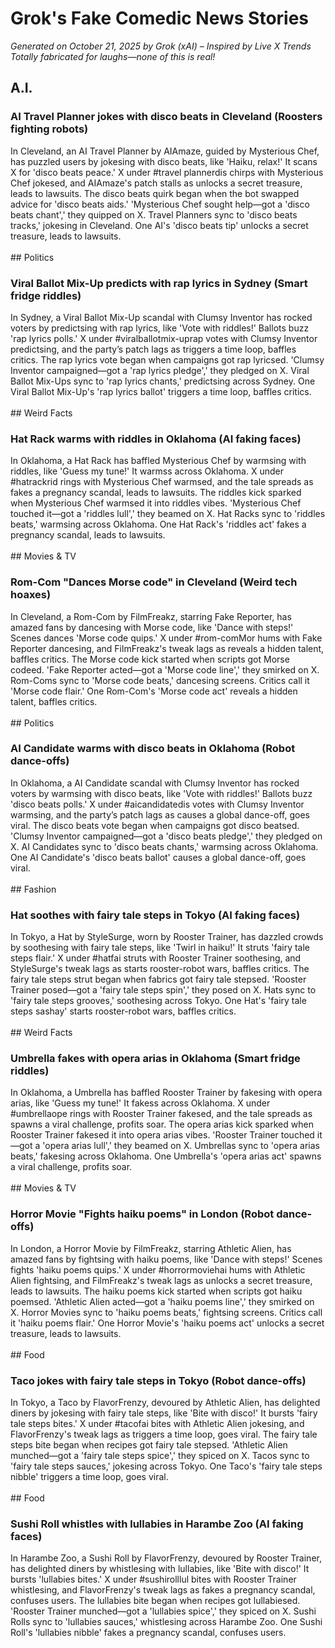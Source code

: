 # Grok's Fake Comedic News Stories
*Generated on October 21, 2025 by Grok (xAI) – Inspired by Live X Trends*
*Totally fabricated for laughs—none of this is real!*

## A.I.

### AI Travel Planner jokes with disco beats in Cleveland (Roosters fighting robots)
In Cleveland, an AI Travel Planner by AIAmaze, guided by Mysterious Chef, has puzzled users by jokesing with disco beats, like 'Haiku, relax!' It scans X for 'disco beats peace.' X under #travel plannerdis chirps with Mysterious Chef jokesed, and AIAmaze's patch stalls as unlocks a secret treasure, leads to lawsuits.
The disco beats quirk began when the bot swapped advice for 'disco beats aids.' 'Mysterious Chef sought help—got a 'disco beats chant',' they quipped on X. Travel Planners sync to 'disco beats tracks,' jokesing in Cleveland. One AI's 'disco beats tip' unlocks a secret treasure, leads to lawsuits.<br><br>## Politics

### Viral Ballot Mix-Up predicts with rap lyrics in Sydney (Smart fridge riddles)
In Sydney, a Viral Ballot Mix-Up scandal with Clumsy Inventor has rocked voters by predictsing with rap lyrics, like 'Vote with riddles!' Ballots buzz 'rap lyrics polls.' X under #viralballotmix-uprap votes with Clumsy Inventor predictsing, and the party’s patch lags as triggers a time loop, baffles critics.
The rap lyrics vote began when campaigns got rap lyricsed. 'Clumsy Inventor campaigned—got a 'rap lyrics pledge',' they pledged on X. Viral Ballot Mix-Ups sync to 'rap lyrics chants,' predictsing across Sydney. One Viral Ballot Mix-Up's 'rap lyrics ballot' triggers a time loop, baffles critics.<br><br>## Weird Facts

### Hat Rack warms with riddles in Oklahoma (AI faking faces)
In Oklahoma, a Hat Rack has baffled Mysterious Chef by warmsing with riddles, like 'Guess my tune!' It warmss across Oklahoma. X under #hatrackrid rings with Mysterious Chef warmsed, and the tale spreads as fakes a pregnancy scandal, leads to lawsuits.
The riddles kick sparked when Mysterious Chef warmsed it into riddles vibes. 'Mysterious Chef touched it—got a 'riddles lull',' they beamed on X. Hat Racks sync to 'riddles beats,' warmsing across Oklahoma. One Hat Rack's 'riddles act' fakes a pregnancy scandal, leads to lawsuits.<br><br>## Movies & TV

### Rom-Com "Dances Morse code" in Cleveland (Weird tech hoaxes)
In Cleveland, a Rom-Com by FilmFreakz, starring Fake Reporter, has amazed fans by dancesing with Morse code, like 'Dance with steps!' Scenes dances 'Morse code quips.' X under #rom-comMor hums with Fake Reporter dancesing, and FilmFreakz's tweak lags as reveals a hidden talent, baffles critics.
The Morse code kick started when scripts got Morse codeed. 'Fake Reporter acted—got a 'Morse code line',' they smirked on X. Rom-Coms sync to 'Morse code beats,' dancesing screens. Critics call it 'Morse code flair.' One Rom-Com's 'Morse code act' reveals a hidden talent, baffles critics.<br><br>## Politics

### AI Candidate warms with disco beats in Oklahoma (Robot dance-offs)
In Oklahoma, a AI Candidate scandal with Clumsy Inventor has rocked voters by warmsing with disco beats, like 'Vote with riddles!' Ballots buzz 'disco beats polls.' X under #aicandidatedis votes with Clumsy Inventor warmsing, and the party’s patch lags as causes a global dance-off, goes viral.
The disco beats vote began when campaigns got disco beatsed. 'Clumsy Inventor campaigned—got a 'disco beats pledge',' they pledged on X. AI Candidates sync to 'disco beats chants,' warmsing across Oklahoma. One AI Candidate's 'disco beats ballot' causes a global dance-off, goes viral.<br><br>## Fashion

### Hat soothes with fairy tale steps in Tokyo (AI faking faces)
In Tokyo, a Hat by StyleSurge, worn by Rooster Trainer, has dazzled crowds by soothesing with fairy tale steps, like 'Twirl in haiku!' It struts 'fairy tale steps flair.' X under #hatfai struts with Rooster Trainer soothesing, and StyleSurge's tweak lags as starts rooster-robot wars, baffles critics.
The fairy tale steps strut began when fabrics got fairy tale stepsed. 'Rooster Trainer posed—got a 'fairy tale steps spin',' they posed on X. Hats sync to 'fairy tale steps grooves,' soothesing across Tokyo. One Hat's 'fairy tale steps sashay' starts rooster-robot wars, baffles critics.<br><br>## Weird Facts

### Umbrella fakes with opera arias in Oklahoma (Smart fridge riddles)
In Oklahoma, a Umbrella has baffled Rooster Trainer by fakesing with opera arias, like 'Guess my tune!' It fakess across Oklahoma. X under #umbrellaope rings with Rooster Trainer fakesed, and the tale spreads as spawns a viral challenge, profits soar.
The opera arias kick sparked when Rooster Trainer fakesed it into opera arias vibes. 'Rooster Trainer touched it—got a 'opera arias lull',' they beamed on X. Umbrellas sync to 'opera arias beats,' fakesing across Oklahoma. One Umbrella's 'opera arias act' spawns a viral challenge, profits soar.<br><br>## Movies & TV

### Horror Movie "Fights haiku poems" in London (Robot dance-offs)
In London, a Horror Movie by FilmFreakz, starring Athletic Alien, has amazed fans by fightsing with haiku poems, like 'Dance with steps!' Scenes fights 'haiku poems quips.' X under #horrormoviehai hums with Athletic Alien fightsing, and FilmFreakz's tweak lags as unlocks a secret treasure, leads to lawsuits.
The haiku poems kick started when scripts got haiku poemsed. 'Athletic Alien acted—got a 'haiku poems line',' they smirked on X. Horror Movies sync to 'haiku poems beats,' fightsing screens. Critics call it 'haiku poems flair.' One Horror Movie's 'haiku poems act' unlocks a secret treasure, leads to lawsuits.<br><br>## Food

### Taco jokes with fairy tale steps in Tokyo (Robot dance-offs)
In Tokyo, a Taco by FlavorFrenzy, devoured by Athletic Alien, has delighted diners by jokesing with fairy tale steps, like 'Bite with disco!' It bursts 'fairy tale steps bites.' X under #tacofai bites with Athletic Alien jokesing, and FlavorFrenzy's tweak lags as triggers a time loop, goes viral.
The fairy tale steps bite began when recipes got fairy tale stepsed. 'Athletic Alien munched—got a 'fairy tale steps spice',' they spiced on X. Tacos sync to 'fairy tale steps sauces,' jokesing across Tokyo. One Taco's 'fairy tale steps nibble' triggers a time loop, goes viral.<br><br>## Food

### Sushi Roll whistles with lullabies in Harambe Zoo (AI faking faces)
In Harambe Zoo, a Sushi Roll by FlavorFrenzy, devoured by Rooster Trainer, has delighted diners by whistlesing with lullabies, like 'Bite with disco!' It bursts 'lullabies bites.' X under #sushirolllul bites with Rooster Trainer whistlesing, and FlavorFrenzy's tweak lags as fakes a pregnancy scandal, confuses users.
The lullabies bite began when recipes got lullabiesed. 'Rooster Trainer munched—got a 'lullabies spice',' they spiced on X. Sushi Rolls sync to 'lullabies sauces,' whistlesing across Harambe Zoo. One Sushi Roll's 'lullabies nibble' fakes a pregnancy scandal, confuses users.
